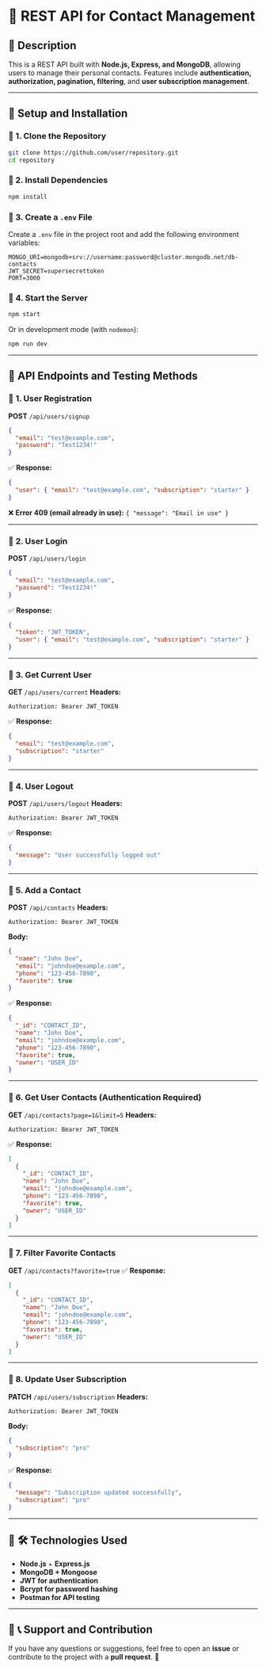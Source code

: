 # 📌 REST API for Contact Management

## 📖 Description

This is a REST API built with **Node.js, Express, and MongoDB**, allowing users to manage their personal contacts. Features include **authentication, authorization, pagination, filtering**, and **user subscription management**.

---

## 🚀 Setup and Installation

### 🔹 1. Clone the Repository

```bash
git clone https://github.com/user/repository.git
cd repository
```

### 🔹 2. Install Dependencies

```bash
npm install
```

### 🔹 3. Create a `.env` File

Create a `.env` file in the project root and add the following environment variables:

```env
MONGO_URI=mongodb+srv://username:password@cluster.mongodb.net/db-contacts
JWT_SECRET=supersecrettoken
PORT=3000
```

### 🔹 4. Start the Server

```bash
npm start
```

Or in development mode (with `nodemon`):

```bash
npm run dev
```

---

## 📌 API Endpoints and Testing Methods

### 🔹 **1. User Registration**

**POST** `/api/users/signup`

```json
{
  "email": "test@example.com",
  "password": "Test1234!"
}
```

✅ **Response:**

```json
{
  "user": { "email": "test@example.com", "subscription": "starter" }
}
```

❌ **Error 409 (email already in use):** `{ "message": "Email in use" }`

---

### 🔹 **2. User Login**

**POST** `/api/users/login`

```json
{
  "email": "test@example.com",
  "password": "Test1234!"
}
```

✅ **Response:**

```json
{
  "token": "JWT_TOKEN",
  "user": { "email": "test@example.com", "subscription": "starter" }
}
```

---

### 🔹 **3. Get Current User**

**GET** `/api/users/current`
**Headers:**

```plaintext
Authorization: Bearer JWT_TOKEN
```

✅ **Response:**

```json
{
  "email": "test@example.com",
  "subscription": "starter"
}
```

---

### 🔹 **4. User Logout**

**POST** `/api/users/logout`
**Headers:**

```plaintext
Authorization: Bearer JWT_TOKEN
```

✅ **Response:**

```json
{
  "message": "User successfully logged out"
}
```

---

### 🔹 **5. Add a Contact**

**POST** `/api/contacts`
**Headers:**

```plaintext
Authorization: Bearer JWT_TOKEN
```

**Body:**

```json
{
  "name": "John Doe",
  "email": "johndoe@example.com",
  "phone": "123-456-7890",
  "favorite": true
}
```

✅ **Response:**

```json
{
  "_id": "CONTACT_ID",
  "name": "John Doe",
  "email": "johndoe@example.com",
  "phone": "123-456-7890",
  "favorite": true,
  "owner": "USER_ID"
}
```

---

### 🔹 **6. Get User Contacts (Authentication Required)**

**GET** `/api/contacts?page=1&limit=5`
**Headers:**

```plaintext
Authorization: Bearer JWT_TOKEN
```

✅ **Response:**

```json
[
  {
    "_id": "CONTACT_ID",
    "name": "John Doe",
    "email": "johndoe@example.com",
    "phone": "123-456-7890",
    "favorite": true,
    "owner": "USER_ID"
  }
]
```

---

### 🔹 **7. Filter Favorite Contacts**

**GET** `/api/contacts?favorite=true`
✅ **Response:**

```json
[
  {
    "_id": "CONTACT_ID",
    "name": "John Doe",
    "email": "johndoe@example.com",
    "phone": "123-456-7890",
    "favorite": true,
    "owner": "USER_ID"
  }
]
```

---

### 🔹 **8. Update User Subscription**

**PATCH** `/api/users/subscription`
**Headers:**

```plaintext
Authorization: Bearer JWT_TOKEN
```

**Body:**

```json
{
  "subscription": "pro"
}
```

✅ **Response:**

```json
{
  "message": "Subscription updated successfully",
  "subscription": "pro"
}
```

---

## 📌 🛠 Technologies Used

- **Node.js** + **Express.js**
- **MongoDB + Mongoose**
- **JWT for authentication**
- **Bcrypt for password hashing**
- **Postman for API testing**

---

## 📌 📞 Support and Contribution

If you have any questions or suggestions, feel free to open an **issue** or contribute to the project with a **pull request**. 🚀
